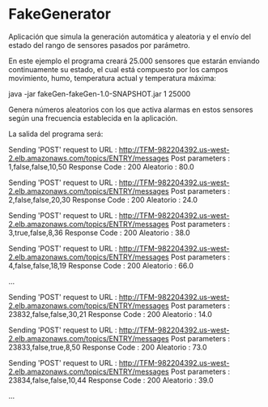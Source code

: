 # FakeGenerator

Aplicación que simula la generación automática y aleatoria y el envío del estado del rango de sensores pasados por parámetro.

En este ejemplo el programa creará 25.000 sensores que estarán enviando continuamente su estado, el cual está compuesto por los campos movimiento, humo, temperatura actual y temperatura máxima:

java -jar fakeGen-fakeGen-1.0-SNAPSHOT.jar 1 25000

Genera números aleatorios con los que activa alarmas en estos sensores según una frecuencia establecida en la aplicación. 

La salida del programa será:

Sending 'POST' request to URL : http://TFM-982204392.us-west-2.elb.amazonaws.com/topics/ENTRY/messages
Post parameters : 1,false,false,10,50
Response Code : 200
Aleatorio : 80.0

Sending 'POST' request to URL : http://TFM-982204392.us-west-2.elb.amazonaws.com/topics/ENTRY/messages
Post parameters : 2,false,false,20,30
Response Code : 200
Aleatorio : 24.0

Sending 'POST' request to URL : http://TFM-982204392.us-west-2.elb.amazonaws.com/topics/ENTRY/messages
Post parameters : 3,true,false,8,36
Response Code : 200
Aleatorio : 38.0

Sending 'POST' request to URL : http://TFM-982204392.us-west-2.elb.amazonaws.com/topics/ENTRY/messages
Post parameters : 4,false,false,18,19
Response Code : 200
Aleatorio : 66.0

...

Sending 'POST' request to URL : http://TFM-982204392.us-west-2.elb.amazonaws.com/topics/ENTRY/messages
Post parameters : 23832,false,false,30,21
Response Code : 200
Aleatorio : 14.0

Sending 'POST' request to URL : http://TFM-982204392.us-west-2.elb.amazonaws.com/topics/ENTRY/messages
Post parameters : 23833,false,true,8,50
Response Code : 200
Aleatorio : 73.0

Sending 'POST' request to URL : http://TFM-982204392.us-west-2.elb.amazonaws.com/topics/ENTRY/messages
Post parameters : 23834,false,false,10,44
Response Code : 200
Aleatorio : 39.0

...

